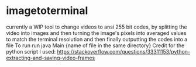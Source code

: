 # imagetoterminal
currently a WIP tool to change videos to ansi 255 bit codes, by splitting the video into images and then turning the image's pixels into averaged values to match the terminal resolution and then finally outputting the codes into a file
To run run java Main {name of file in the same directory}
Credit for the python script I used: https://stackoverflow.com/questions/33311153/python-extracting-and-saving-video-frames
